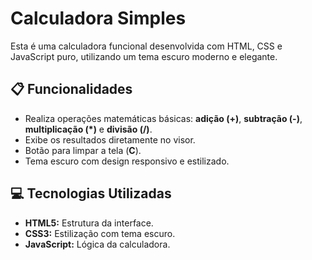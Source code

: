 # Calculadora Simples

Esta é uma calculadora funcional desenvolvida com HTML, CSS e JavaScript puro, utilizando um tema escuro moderno e elegante.

## 📋 Funcionalidades

- Realiza operações matemáticas básicas: **adição (+)**, **subtração (-)**, **multiplicação (\*)** e **divisão (/)**.
- Exibe os resultados diretamente no visor.
- Botão para limpar a tela (**C**).
- Tema escuro com design responsivo e estilizado.

## 💻 Tecnologias Utilizadas

- **HTML5:** Estrutura da interface.
- **CSS3:** Estilização com tema escuro.
- **JavaScript:** Lógica da calculadora.

